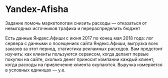 # Yandex-Afisha
Задание помочь маркетологам снизить расходы — отказаться от невыгодных источников трафика и перераспределить бюджет

Есть данные Яндекс.Афиши с июня 2017 по конец мая 2018 года:
лог сервера с данными о посещениях сайта Яндекс.Афиши,
выгрузка всех заказов за этот период,
статистика рекламных расходов.
Вам предстоит изучить:
как клиенты пользуются сервисом,
когда делают первые покупки на сайте,
сколько денег приносит компании каждый клиент,
когда расходы на привлечение клиента окупаются.
Выручка измеряется в условных единицах — у.е.
